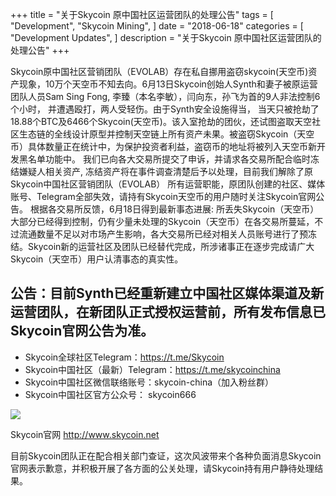 +++
title = "关于Skycoin 原中国社区运营团队的处理公告"
tags = [
    "Development",
    "Skycoin Mining",
]
date = "2018-06-18"
categories = [
    "Development Updates",
]
description = "关于Skycoin 原中国社区运营团队的处理公告"
+++

Skycoin原中国社区营销团队（EVOLAB）存在私自挪用盗窃skycoin(天空币)资产现象，10万个天空币不知去向。6月13日Skycoin创始人Synth和妻子被原运营团队人员Sam Sing Fong, 李臻（本名李敏），闫向东，孙飞为首的9人非法控制6个小时， 并遭遇殴打，两人受轻伤。由于Synth安全设施得当， 当天只被抢劫了18.88个BTC及6466个Skycoin(天空币)。该入室抢劫的团伙，还试图盗取天空社区生态链的全线设计原型并控制天空链上所有资产未果。被盗窃Skycoin（天空币）具体数量正在统计中，为保护投资者利益，盗窃币的地址将被列入天空币新开发黑名单功能中。
我们已向各大交易所提交了申诉，并请求各交易所配合临时冻结嫌疑人相关资产, 冻结资产将在事件调查清楚后予以处理，目前我们解除了原Skycoin中国社区营销团队（EVOLAB） 所有运营职能，原团队创建的社区、媒体账号、Telegram全部失效，请持有Skycoin天空币的用户随时关注Skycoin官网公告。
根据各交易所反馈，6月18日得到最新事态进展: 所丢失Skycoin（天空币）大部分已经得到控制，仍有少量未处理的Skycoin（天空币）在各交易所蔓延，不过流通数量不足以对市场产生影响，各大交易所已经对相关人员账号进行了预冻结。Skycoin新的运营社区及团队已经替代完成，所涉诸事正在逐步完成请广大Skycoin（天空币）用户认清事态的真实性。


## 公告：目前Synth已经重新建立中国社区媒体渠道及新运营团队，在新团队正式授权运营前，所有发布信息已Skycoin官网公告为准。

- Skycoin全球社区Telegram：https://t.me/Skycoin
- Skycoin中国社区（最新）Telegram：https://t.me/skycoinchina
- Skycoin中国社区微信联络账号：skycoin-china（加入粉丝群）
- Skycoin中国社区官方公众号： skycoin666


![](../../img/skycoin-website.jpg)

Skycoin官网 http://www.skycoin.net

目前Skycoin团队正在配合相关部门查证，这次风波带来个各种负面消息Skycoin官网表示歉意，并积极开展了各方面的公关处理，请Skycoin持有用户静待处理结果。